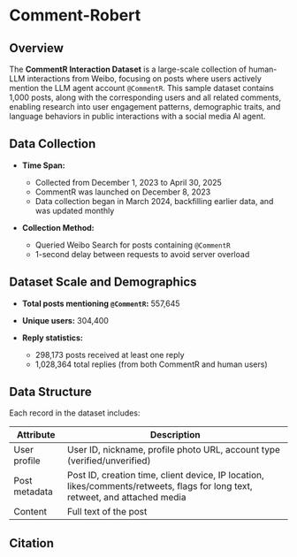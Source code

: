 # Comment-Robert

## Overview

The **CommentR Interaction Dataset** is a large-scale collection of human-LLM interactions from Weibo, focusing on posts where users actively mention the LLM agent account `@CommentR`. This sample dataset contains 1,000 posts, along with the corresponding users and all related comments, enabling research into user engagement patterns, demographic traits, and language behaviors in public interactions with a social media AI agent.

## Data Collection

* **Time Span:**

  * Collected from December 1, 2023 to April 30, 2025
  * CommentR was launched on December 8, 2023
  * Data collection began in March 2024, backfilling earlier data, and was updated monthly
* **Collection Method:**

  * Queried Weibo Search for posts containing `@CommentR`
  * 1-second delay between requests to avoid server overload

## Dataset Scale and Demographics

* **Total posts mentioning `@CommentR`:** 557,645

* **Unique users:** 304,400

* **Reply statistics:**

  * 298,173 posts received at least one reply
  * 1,028,364 total replies (from both CommentR and human users)

## Data Structure

Each record in the dataset includes:

| Attribute     | Description                                                                                                                   |
| ------------- | ----------------------------------------------------------------------------------------------------------------------------- |
| User profile  | User ID, nickname, profile photo URL, account type (verified/unverified)                                                      |
| Post metadata | Post ID, creation time, client device, IP location, likes/comments/retweets, flags for long text, retweet, and attached media |
| Content       | Full text of the post                                                                                                         |

## Citation


